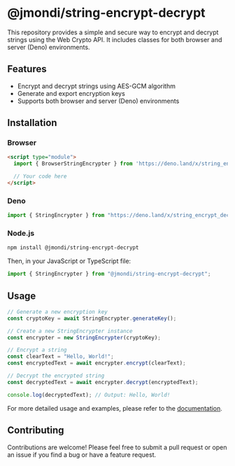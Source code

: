 # @jmondi/string-encrypt-decrypt

This repository provides a simple and secure way to encrypt and decrypt strings
using the Web Crypto API. It includes classes for both browser and server (Deno)
environments.

## Features

- Encrypt and decrypt strings using AES-GCM algorithm
- Generate and export encryption keys
- Supports both browser and server (Deno) environments

## Installation

### Browser

```html
<script type="module">
  import { BrowserStringEncrypter } from 'https://deno.land/x/string_encrypt_decrypt/mod.ts';

  // Your code here
</script>
```

### Deno

```typescript
import { StringEncrypter } from "https://deno.land/x/string_encrypt_decrypt/mod.ts";
```

### Node.js

```bash
npm install @jmondi/string-encrypt-decrypt
```

Then, in your JavaScript or TypeScript file:

```javascript
import { StringEncrypter } from "@jmondi/string-encrypt-decrypt";
```

## Usage

```typescript
// Generate a new encryption key
const cryptoKey = await StringEncrypter.generateKey();

// Create a new StringEncrypter instance
const encrypter = new StringEncrypter(cryptoKey);

// Encrypt a string
const clearText = "Hello, World!";
const encryptedText = await encrypter.encrypt(clearText);

// Decrypt the encrypted string
const decryptedText = await encrypter.decrypt(encryptedText);

console.log(decryptedText); // Output: Hello, World!
```

For more detailed usage and examples, please refer to the
[documentation](https://deno.land/x/string_encrypt_decrypt).

## Contributing

Contributions are welcome! Please feel free to submit a pull request or open an
issue if you find a bug or have a feature request.
